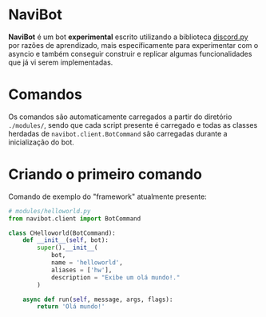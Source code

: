 # NaviBot

**NaviBot** é um bot **experimental** escrito utilizando a biblioteca [discord.py](https://github.com/Rapptz/discord.py) por razões de aprendizado, mais específicamente para experimentar com o asyncio e também conseguir construir e replicar algumas funcionalidades que já vi serem implementadas.

# Comandos

Os comandos são automaticamente carregados a partir do diretório `./modules/`, sendo que cada script presente é carregado e todas as classes herdadas de `navibot.client.BotCommand` são carregadas durante a inicialização do bot.

# Criando o primeiro comando

Comando de exemplo do "framework" atualmente presente:

```py
# modules/helloworld.py
from navibot.client import BotCommand

class CHelloworld(BotCommand):
    def __init__(self, bot):
        super().__init__(
            bot,
            name = 'helloworld',
            aliases = ['hw'],
            description = "Exibe um olá mundo!."
        )

    async def run(self, message, args, flags):
        return 'Olá mundo!'
```
